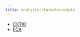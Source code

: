 ```yaml
---
title: analysis::formalconcepts
---
```



   * [CXTIO](../../../Library/analysis/formalconcepts/CXTIO.md)
   * [FCA](../../../Library/analysis/formalconcepts/FCA.md)
